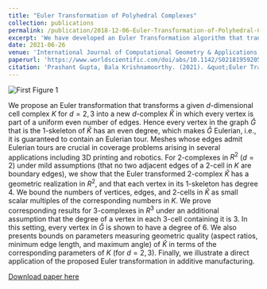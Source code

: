 ```yaml
---
title: "Euler Transformation of Polyhedral Complexes"
collection: publications
permalink: /publication/2018-12-06-Euler-Transformation-of-Polyhedral-Complexes
excerpt: 'We have developed an Euler Transformation algorithm that transforms an arbitrary planar graph $G$(i.e in $R^2$) to a planar graph $\hat{G}=(\hat{V}, \hat{E})$ where every vertex in $\hat{V}$ has even degree. We have shown that this transformation preserve geometry and topology of the domain. Further, we also proved that mesh quality of $\hat{G}$ is at most a constant factor off from the quality of $G$. As an immediate next step, we will extend the Euler transformation algorithm to arbitrary graph in $R^3$.'
date: 2021-06-26
venue: 'International Journal of Computational Geometry & Applications'
paperurl: 'https://www.worldscientific.com/doi/abs/10.1142/S0218195920500090'
citation: 'Prashant Gupta, Bala Krishnamoorthy. (2021). &quot;Euler Transformation of Polyhedral Complexes.&quot; <i>International Journal of Computational Geometry & Applications</i>. 1(1)'
---
```

![First Figure 1]( https://pragup.github.io/images/Euler_Transformation_Example.PNG )

We propose an Euler transformation that transforms a given $d$-dimensional cell complex $K$ for $d=2,3$ into a new $d$-complex $\hat{K}$ in which every vertex is part of a uniform even number of edges. Hence every vertex in the graph $\hat{G}$ that is the $1$-skeleton of $\hat{K}$ has an even degree, which makes $\hat{G}$ Eulerian, i.e., it is guaranteed to contain an Eulerian tour. Meshes whose edges admit Eulerian tours are crucial in coverage problems arising in several applications including 3D printing and robotics. 
For $2$-complexes in $R^2$ ($d=2$) under mild assumptions (that no two adjacent edges of a $2$-cell in $K$ are boundary edges), we show that the Euler transformed $2$-complex $\hat{K}$ has a geometric realization in $R^2$, and that each vertex in its $1$-skeleton has degree $4$. We bound the numbers of vertices, edges, and $2$-cells in $\hat{K}$ as small scalar multiples of the corresponding numbers in $K$. We prove corresponding results for $3$-complexes in $R^3$ under an additional assumption that the degree of a vertex in 
each $3$-cell containing it is $3$. In this setting, every vertex in $\hat{G}$ is shown to have a degree of $6$. We also presents bounds on parameters measuring geometric quality (aspect ratios, minimum edge length, and maximum angle) of $\hat{K}$ in terms of the corresponding parameters of $K$ (for $d=2,3$). Finally, we illustrate a direct application of the proposed Euler transformation in additive manufacturing.

[Download paper here](https://arxiv.org/pdf/1812.02412.pdf)